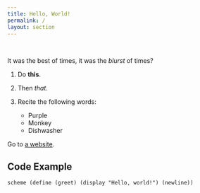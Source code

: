 ```yaml
---
title: Hello, World!
permalink: /
layout: section
---
```


<div class="intro">&nbsp;</div>

It was the best of times, it was the *blurst* of times?

1. Do **this**.
2. Then *that*.
3. Recite the following words:

   * Purple
   * Monkey
   * Dishwasher


Go to [a website](http://goooooooogel.com).

## Code Example

`scheme (define (greet) (display "Hello, world!") (newline))`